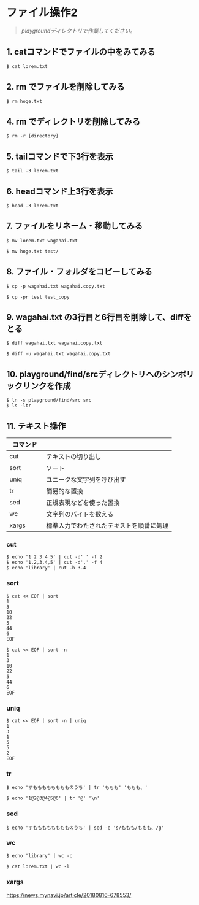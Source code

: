 
# ファイル操作2

> *playgroundディレクトリで作業してください。*


## 1. catコマンドでファイルの中をみてみる

```console
$ cat lorem.txt
```

## 2. rm でファイルを削除してみる

```console
$ rm hoge.txt
```

## 4. rm でディレクトリを削除してみる

```console
$ rm -r [directory]
```

## 5. tailコマンドで下3行を表示

```console
$ tail -3 lorem.txt
```

## 6. headコマンド上3行を表示

```console
$ head -3 lorem.txt
```


## 7. ファイルをリネーム・移動してみる

```console
$ mv lorem.txt wagahai.txt
```

```console
$ mv hoge.txt test/
```

## 8. ファイル・フォルダをコピーしてみる

```console
$ cp -p wagahai.txt wagahai.copy.txt
```

```console
$ cp -pr test test_copy
```


## 9. wagahai.txt の3行目と6行目を削除して、diffをとる

```console
$ diff wagahai.txt wagahai.copy.txt
```

```console
$ diff -u wagahai.txt wagahai.copy.txt
```

## 10. playground/find/srcディレクトリへのシンボリックリンクを作成

```console
$ ln -s playground/find/src src
$ ls -ltr
```

## 11. テキスト操作

| コマンド　| |
| ----- | ----- | 
| cut | テキストの切り出し |
| sort | ソート |
| uniq | ユニークな文字列を呼び出す |
| tr | 簡易的な置換 |
| sed | 正規表現などを使った置換 |
| wc | 文字列のバイトを数える |
| xargs | 標準入力でわたされたテキストを順番に処理 |


### cut

```console
$ echo '1 2 3 4 5' | cut -d' ' -f 2
$ echo '1,2,3,4,5' | cut -d',' -f 4
$ echo 'library' | cut -b 3-4
```

### sort

```console
$ cat << EOF | sort
1
3
10
22
5
44
6
EOF
```

```console
$ cat << EOF | sort -n
1
3
10
22
5
44
6
EOF
```

### uniq

```console
$ cat << EOF | sort -n | uniq
1
3
1
5
5
2
EOF
```

### tr

```console
$ echo 'すもももももももものうち' | tr 'ももも' 'ももも、'
```

```console
$ echo '1@2@3@4@5@6' | tr '@' '\n'
```
### sed

```console
$ echo 'すもももももももものうち' | sed -e 's/ももも/ももも、/g'
```

### wc

```console
$ echo 'library' | wc -c
```

```console
$ cat lorem.txt | wc -l
```

### xargs

https://news.mynavi.jp/article/20180816-678553/


